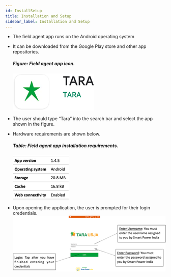 ```yaml
---
id: InstallSetup
title: Installation and Setup
sidebar_label: Installation and Setup
---
```


* The field agent app runs on the Android operating system
* It can be downloaded from the Google Play store and other app repositories.

	##### Figure: Field agent app icon.
	![Field agent app icon](./assets/3.1_AppIcon.png)

* The user should type “Tara” into the search bar and select the app shown in the figure.
* Hardware requirements are shown below.

	##### Table: Field agent app installation requirements.
	![Field agent app installation requirements](./assets/3.2_HardwareReq.png)

* Upon opening the application, the user is prompted for their login credentials.
	![Set Up Prompt](./assets/3.3_SetUpPrompt.png)

